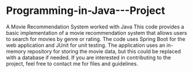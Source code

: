 # Programming-in-Java---Project
A Movie Recommendation System worked with Java
This code provides a basic implementation of a movie recommendation system that allows users to search for movies by genre or rating. The code uses Spring Boot for the web application and JUnit for unit testing. The application uses an in-memory repository for storing the movie data, but this could be replaced with a database if needed. If you are interested in contributing to the project, feel free to contact me for files and guidelines.
